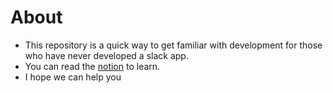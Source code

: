 # About

- This repository is a quick way to get familiar with development for those who have never developed a slack app.
- You can read the [notion](https://www.notion.so/automizely/Slack-App-86515d8501ca446bae0c8f7aae094454) to learn.
- I hope we can help you
